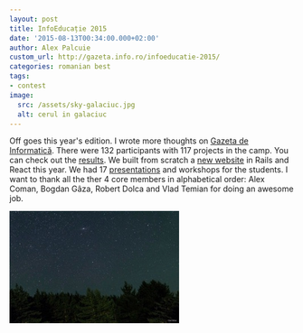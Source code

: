 ```yaml
---
layout: post
title: InfoEducație 2015
date: '2015-08-13T00:34:00.000+02:00'
author: Alex Palcuie
custom_url: http://gazeta.info.ro/infoeducatie-2015/
categories: romanian best
tags:
- contest
image:
  src: /assets/sky-galaciuc.jpg
  alt: cerul in galaciuc
---
```


Off goes this year's edition. I wrote more thoughts on [Gazeta de Informatică][0]. There were 132 participants with 117 projects in the camp. You can check out the [results][1]. We built from scratch a [new website][2] in Rails and React this year. We had 17 [presentations][3] and workshops for the students. I want to thank all the ther 4 core members in alphabetical order: Alex Coman, Bogdan Gâza, Robert Dolca and Vlad Temian for doing an awesome job.

[0]: http://gazeta.info.ro/infoeducatie-2015/
[1]: https://infoeducatie.ro/rezultate
[2]: http://github.com/infoeducatie/
[3]: http://community.infoeducatie.ro/c/prezentari/prezentari-2015-nationala

![cerul in galaciuc](/assets/sky-galaciuc.jpg)

